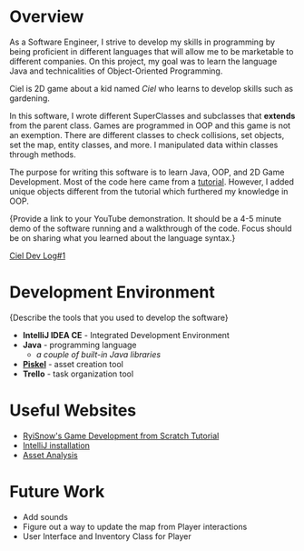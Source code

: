 # Overview

As a Software Engineer, I strive to develop my skills in programming by being proficient
in different languages that will allow me to be marketable to different companies. On this project,
my goal was to learn the language Java and technicalities of Object-Oriented Programming.

Ciel is 2D game about a kid named *Ciel* who learns to develop skills such as gardening.

In this software, I wrote different SuperClasses and subclasses that **extends** from the parent class.
Games are programmed in OOP and this game is not an exemption. There are different classes to check collisions,
set objects, set the map, entity classes, and more. I manipulated data within classes through methods.

The purpose for writing this software is to learn Java, OOP, and 2D Game Development. Most of the 
code here came from a [tutorial](https://www.youtube.com/playlist?list=PL_QPQmz5C6WUF-pOQDsbsKbaBZqXj4qSq). However,
I added unique objects different from the tutorial which furthered my knowledge in OOP.

{Provide a link to your YouTube demonstration.  It should be a 4-5 minute demo of the software running and a walkthrough of the code.  Focus should be on sharing what you learned about the language syntax.}

[Ciel Dev Log#1](http://youtube.link.goes.here)

# Development Environment

{Describe the tools that you used to develop the software}
- **IntelliJ IDEA CE** - Integrated Development Environment
- **Java** - programming language
  - *a couple of built-in Java libraries*
- **[Piskel](https://www.piskelapp.com/)** - asset creation tool
- **Trello** - task organization tool

# Useful Websites

* [RyiSnow's Game Development from Scratch Tutorial](https://www.piskelapp.com/)
* [IntelliJ installation](https://www.jetbrains.com/help/idea/installation-guide.html)
* [Asset Analysis](https://www.jetbrains.com/help/idea/installation-guide.html)

# Future Work

* Add sounds
* Figure out a way to update the map from Player interactions
* User Interface and Inventory Class for Player